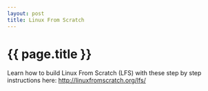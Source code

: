 ```yaml
---
layout: post
title: Linux From Scratch
---
```



# {{ page.title }}

Learn how to build Linux From Scratch (LFS) with these step by step instructions here: http://linuxfromscratch.org/lfs/

